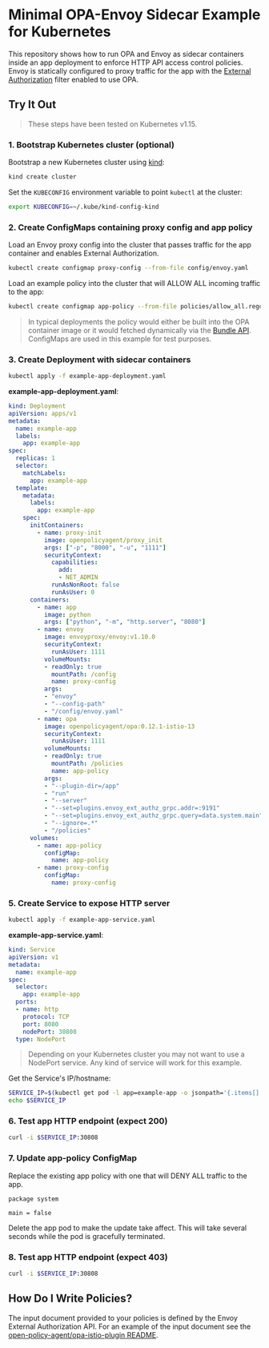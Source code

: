# Minimal OPA-Envoy Sidecar Example for Kubernetes

This repository shows how to run OPA and Envoy as sidecar containers inside an
app deployment to enforce HTTP API access control policies. Envoy is statically
configured to proxy traffic for the app with the [External
Authorization](https://www.envoyproxy.io/docs/envoy/latest/intro/arch_overview/security/ext_authz_filter#arch-overview-ext-authz)
filter enabled to use OPA.

## Try It Out

> These steps have been tested on Kubernetes v1.15.

### 1. Bootstrap Kubernetes cluster (optional)

Bootstrap a new Kubernetes cluster using [kind](https://github.com/kubernetes-sigs/kind):

```bash
kind create cluster
```

Set the `KUBECONFIG` environment variable to point `kubectl` at the cluster:

```bash
export KUBECONFIG=~/.kube/kind-config-kind
```

### 2. Create ConfigMaps containing proxy config and app policy

Load an Envoy proxy config into the cluster that passes traffic for the app
container and enables External Authorization.

```bash
kubectl create configmap proxy-config --from-file config/envoy.yaml
```

Load an example policy into the cluster that will ALLOW ALL incoming traffic to
the app:

```bash
kubectl create configmap app-policy --from-file policies/allow_all.rego
```

> In typical deployments the policy would either be built into the OPA container
> image or it would fetched dynamically via the [Bundle
> API](https://www.openpolicyagent.org/docs/latest/bundles/). ConfigMaps are
> used in this example for test purposes.

### 3. Create Deployment with sidecar containers

```bash
kubectl apply -f example-app-deployment.yaml
```

**example-app-deployment.yaml**:

```yaml
kind: Deployment
apiVersion: apps/v1
metadata:
  name: example-app
  labels:
    app: example-app
spec:
  replicas: 1
  selector:
    matchLabels:
      app: example-app
  template:
    metadata:
      labels:
        app: example-app
    spec:
      initContainers:
        - name: proxy-init
          image: openpolicyagent/proxy_init
          args: ["-p", "8000", "-u", "1111"]
          securityContext:
            capabilities:
              add:
              - NET_ADMIN
            runAsNonRoot: false
            runAsUser: 0
      containers:
        - name: app
          image: python
          args: ["python", "-m", "http.server", "8080"]
        - name: envoy
          image: envoyproxy/envoy:v1.10.0
          securityContext:
            runAsUser: 1111
          volumeMounts:
          - readOnly: true
            mountPath: /config
            name: proxy-config
          args:
          - "envoy"
          - "--config-path"
          - "/config/envoy.yaml"
        - name: opa
          image: openpolicyagent/opa:0.12.1-istio-13
          securityContext:
            runAsUser: 1111
          volumeMounts:
          - readOnly: true
            mountPath: /policies
            name: app-policy
          args:
          - "--plugin-dir=/app"
          - "run"
          - "--server"
          - "--set=plugins.envoy_ext_authz_grpc.addr=:9191"
          - "--set=plugins.envoy_ext_authz_grpc.query=data.system.main"
          - "--ignore=.*"
          - "/policies"
      volumes:
        - name: app-policy
          configMap:
            name: app-policy
        - name: proxy-config
          configMap:
            name: proxy-config
```

### 5. Create Service to expose HTTP server

```bash
kubectl apply -f example-app-service.yaml
```

**example-app-service.yaml**:

```yaml
kind: Service
apiVersion: v1
metadata:
  name: example-app
spec:
  selector:
    app: example-app
  ports:
  - name: http
    protocol: TCP
    port: 8080
    nodePort: 30808
  type: NodePort
```

> Depending on your Kubernetes cluster you may not want to use a NodePort
> service. Any kind of service will work for this example.

Get the Service's IP/hostname:

```bash
SERVICE_IP=$(kubectl get pod -l app=example-app -o jsonpath='{.items[].status.hostIP}')
echo $SERVICE_IP
```


### 6. Test app HTTP endpoint (expect 200)

```bash
curl -i $SERVICE_IP:30808
```

### 7. Update app-policy ConfigMap

Replace the existing app policy with one that will DENY ALL traffic to the app.

```
package system

main = false
```

Delete the app pod to make the update take affect. This will take several
seconds while the pod is gracefully terminated.

### 8. Test app HTTP endpoint (expect 403)

```bash
curl -i $SERVICE_IP:30808
```

## How Do I Write Policies?

The input document provided to your policies is defined by the Envoy External
Authorization API. For an example of the input document see the
[open-policy-agent/opa-istio-plugin
README](https://github.com/open-policy-agent/opa-istio-plugin#example-input).